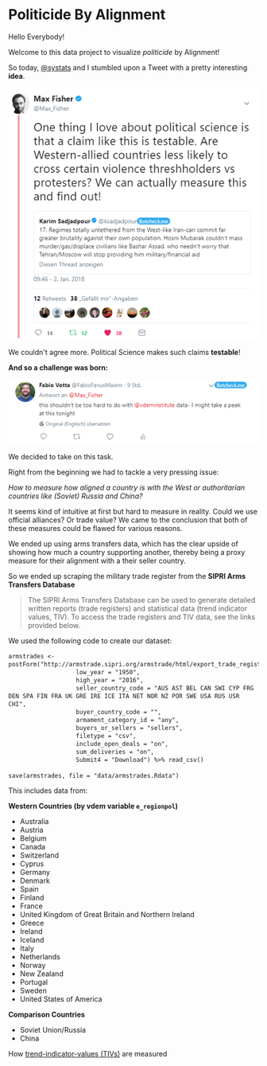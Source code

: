 # Politicide By Alignment

Hello Everybody!

Welcome to this data project to visualize *politicide* by Alignment!

So today, [@systats](https://github.com/systats) and I stumbled upon a Tweet with a pretty interesting **idea**.

![](images/max_fisher_tweet1.png)

We couldn't agree more. Political Science makes such claims **testable**!

**And so a challenge was born:**

![](images/fabio_tweet.png)

We decided to take on this task.

Right from the beginning we had to tackle a very pressing issue:

*How to measure how aligned a country is with the West or authoritarian countries like (Soviet) Russia and China?*

It seems kind of intuitive at first but hard to measure in reality. Could we use official alliances? Or trade value? We came to the conclusion that both of these measures could be flawed for various reasons. 

We ended up using arms transfers data, which has the clear upside of showing how much a country supporting another, thereby being a proxy measure for their alignment with a their seller country.

So we ended up scraping the military trade register from the **SIPRI Arms Transfers Database**

> The SIPRI Arms Transfers Database can be used to generate detailed written reports (trade registers) and statistical data (trend indicator values, TIV). To access the trade registers and TIV data, see the links provided below.

We used the following code to create our dataset:

```{r}
armstrades <- postForm("http://armstrade.sipri.org/armstrade/html/export_trade_register.php",
                   low_year = "1950",
                   high_year = "2016", 
                   seller_country_code = "AUS AST BEL CAN SWI CYP FRG DEN SPA FIN FRA UK GRE IRE ICE ITA NET NOR NZ POR SWE USA RUS USR CHI",
                   buyer_country_code = "",
                   armament_category_id = "any",
                   buyers_or_sellers = "sellers",
                   filetype = "csv", 
                   include_open_deals = "on", 
                   sum_deliveries = "on", 
                   Submit4 = "Download") %>% read_csv() 

save(armstrades, file = "data/armstrades.Rdata")
```

This includes data from: 

**Western Countries (by vdem variable `e_regionpol`)**

- Australia 
- Austria 
- Belgium 
- Canada 
- Switzerland 
- Cyprus 
- Germany 
- Denmark 
- Spain 
- Finland 
- France 
- United Kingdom of Great Britain and Northern Ireland 
- Greece 
- Ireland 
- Iceland 
- Italy 
- Netherlands 
- Norway 
- New Zealand 
- Portugal 
- Sweden 
- United States of America

**Comparison Countries**

- Soviet Union/Russia
- China

How [trend-indicator-values (TIVs)](https://www.sipri.org/databases/armstransfers/background) are measured

